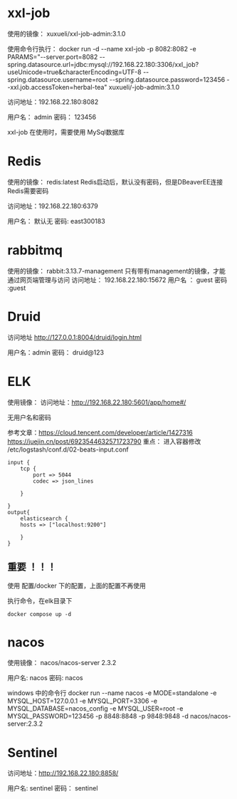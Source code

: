 




# xxl-job
使用的镜像： xuxueli/xxl-job-admin:3.1.0

使用命令行执行： docker run -d   --name xxl-job -p 8082:8082  -e PARAMS="--server.port=8082  --spring.datasource.url=jdbc:mysql://192.168.22.180:3306/xxl_job?useUnicode=true&characterEncoding=UTF-8  --spring.datasource.username=root  --spring.datasource.password=123456 --xxl.job.accessToken=herbal-tea"  xuxueli/-job-admin:3.1.0

访问地址：192.168.22.180:8082

用户名： admin  密码： 123456

xxl-job 在使用时，需要使用 MySql数据库

# Redis
使用的镜像： redis:latest  Redis启动后，默认没有密码，但是DBeaverEE连接Redis需要密码

访问地址：192.168.22.180:6379

用户名： 默认无  密码: east300183

# rabbitmq
使用的镜像： rabbit:3.13.7-management  只有带有management的镜像，才能通过网页端管理与访问
访问地址： 192.168.22.180:15672
用户名 ： guest  密码 :guest

# Druid

访问地址  http://127.0.0.1:8004/druid/login.html

用户名：admin   密码： druid@123


# ELK  
使用镜像： 
访问地址：http://192.168.22.180:5601/app/home#/

无用户名和密码

参考文章：https://cloud.tencent.com/developer/article/1427316
         https://juejin.cn/post/6923544632571723790
重点： 进入容器修改 /etc/logstash/conf.d/02-beats-input.conf

```
input {
    tcp {
        port => 5044
        codec => json_lines

    }

}
output{
    elasticsearch {
    hosts => ["localhost:9200"]

    }
}
```
## 重要 ！！！

使用 配置/docker 下的配置，上面的配置不再使用

执行命令，在elk目录下

```
docker compose up -d
```


# nacos

使用镜像： nacos/nacos-server 2.3.2

用户名: nacos  密码: nacos

windows 中的命令行  docker run --name nacos -e   MODE=standalone -e MYSQL_HOST=127.0.0.1 -e MYSQL_PORT=3306  -e MYSQL_DATABASE=nacos_config -e  MYSQL_USER=root -e  MYSQL_PASSWORD=123456 -p 8848:8848  -p 9848:9848  -d nacos/nacos-server:2.3.2


# Sentinel 


访问地址：http://192.168.22.180:8858/

用户名: sentinel  密码： sentinel
